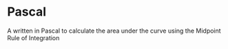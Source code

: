 # Pascal
A written in Pascal to calculate the area under the curve using the Midpoint Rule of Integration
